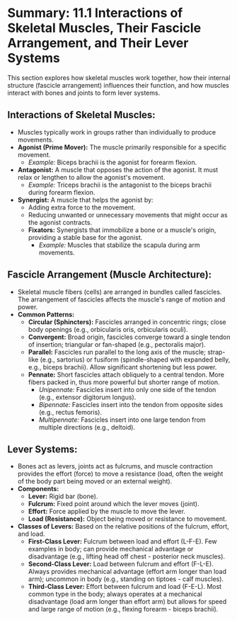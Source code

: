 # Summary: 11.1 Interactions of Skeletal Muscles, Their Fascicle Arrangement, and Their Lever Systems

This section explores how skeletal muscles work together, how their internal structure (fascicle arrangement) influences their function, and how muscles interact with bones and joints to form lever systems.

## Interactions of Skeletal Muscles:

*   Muscles typically work in groups rather than individually to produce movements.
*   **Agonist (Prime Mover):** The muscle primarily responsible for a specific movement.
    *   *Example:* Biceps brachii is the agonist for forearm flexion.
*   **Antagonist:** A muscle that opposes the action of the agonist. It must relax or lengthen to allow the agonist's movement.
    *   *Example:* Triceps brachii is the antagonist to the biceps brachii during forearm flexion.
*   **Synergist:** A muscle that helps the agonist by:
    *   Adding extra force to the movement.
    *   Reducing unwanted or unnecessary movements that might occur as the agonist contracts.
    *   **Fixators:** Synergists that immobilize a bone or a muscle's origin, providing a stable base for the agonist.
        *   *Example:* Muscles that stabilize the scapula during arm movements.

## Fascicle Arrangement (Muscle Architecture):

*   Skeletal muscle fibers (cells) are arranged in bundles called fascicles. The arrangement of fascicles affects the muscle's range of motion and power.
*   **Common Patterns:**
    *   **Circular (Sphincters):** Fascicles arranged in concentric rings; close body openings (e.g., orbicularis oris, orbicularis oculi).
    *   **Convergent:** Broad origin, fascicles converge toward a single tendon of insertion; triangular or fan-shaped (e.g., pectoralis major).
    *   **Parallel:** Fascicles run parallel to the long axis of the muscle; strap-like (e.g., sartorius) or fusiform (spindle-shaped with expanded belly, e.g., biceps brachii). Allow significant shortening but less power.
    *   **Pennate:** Short fascicles attach obliquely to a central tendon. More fibers packed in, thus more powerful but shorter range of motion.
        *   *Unipennate:* Fascicles insert into only one side of the tendon (e.g., extensor digitorum longus).
        *   *Bipennate:* Fascicles insert into the tendon from opposite sides (e.g., rectus femoris).
        *   *Multipennate:* Fascicles insert into one large tendon from multiple directions (e.g., deltoid).

## Lever Systems:

*   Bones act as levers, joints act as fulcrums, and muscle contraction provides the effort (force) to move a resistance (load, often the weight of the body part being moved or an external weight).
*   **Components:**
    *   **Lever:** Rigid bar (bone).
    *   **Fulcrum:** Fixed point around which the lever moves (joint).
    *   **Effort:** Force applied by the muscle to move the lever.
    *   **Load (Resistance):** Object being moved or resistance to movement.
*   **Classes of Levers:** Based on the relative positions of the fulcrum, effort, and load.
    *   **First-Class Lever:** Fulcrum between load and effort (L-F-E). Few examples in body; can provide mechanical advantage or disadvantage (e.g., lifting head off chest - posterior neck muscles).
    *   **Second-Class Lever:** Load between fulcrum and effort (F-L-E). Always provides mechanical advantage (effort arm longer than load arm); uncommon in body (e.g., standing on tiptoes - calf muscles).
    *   **Third-Class Lever:** Effort between fulcrum and load (F-E-L). Most common type in the body; always operates at a mechanical disadvantage (load arm longer than effort arm) but allows for speed and large range of motion (e.g., flexing forearm - biceps brachii).
